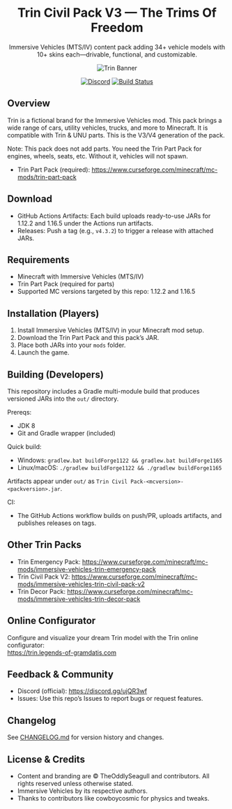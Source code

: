 <div align="center">

# Trin Civil Pack V3 — The Trims Of Freedom

Immersive Vehicles (MTS/IV) content pack adding 34+ vehicle models with 10+ skins each—drivable, functional, and customizable.

![Trin Banner](https://raw.githubusercontent.com/TheOddlySeagull/Trin-Civil-Pack-V3/master/.github/banner.png)

[![Discord](https://img.shields.io/badge/Discord-join-7289DA?logo=discord&logoColor=white)](https://discord.gg/ujQR3wf)
[![Build Status](https://github.com/TheOddlySeagull/Trin-Civil-Pack-V3/actions/workflows/build.yml/badge.svg)](https://github.com/TheOddlySeagull/Trin-Civil-Pack-V3/actions/workflows/build.yml)

</div>

## Overview

Trin is a fictional brand for the Immersive Vehicles mod. This pack brings a wide range of cars, utility vehicles, trucks, and more to Minecraft. It is compatible with Trin & UNU parts. This is the V3/V4 generation of the pack.

Note: This pack does not add parts. You need the Trin Part Pack for engines, wheels, seats, etc. Without it, vehicles will not spawn.

- Trin Part Pack (required): https://www.curseforge.com/minecraft/mc-mods/trin-part-pack

## Download

- GitHub Actions Artifacts: Each build uploads ready-to-use JARs for 1.12.2 and 1.16.5 under the Actions run artifacts.
- Releases: Push a tag (e.g., `v4.3.2`) to trigger a release with attached JARs.

## Requirements

- Minecraft with Immersive Vehicles (MTS/IV)
- Trin Part Pack (required for parts)
- Supported MC versions targeted by this repo: 1.12.2 and 1.16.5

## Installation (Players)

1. Install Immersive Vehicles (MTS/IV) in your Minecraft mod setup.
2. Download the Trin Part Pack and this pack’s JAR.
3. Place both JARs into your `mods` folder.
4. Launch the game.

## Building (Developers)

This repository includes a Gradle multi-module build that produces versioned JARs into the `out/` directory.

Prereqs:
- JDK 8
- Git and Gradle wrapper (included)

Quick build:
- Windows: `gradlew.bat buildForge1122 && gradlew.bat buildForge1165`
- Linux/macOS: `./gradlew buildForge1122 && ./gradlew buildForge1165`

Artifacts appear under `out/` as `Trin Civil Pack-<mcversion>-<packversion>.jar`.

CI:
- The GitHub Actions workflow builds on push/PR, uploads artifacts, and publishes releases on tags.

## Other Trin Packs

- Trin Emergency Pack: https://www.curseforge.com/minecraft/mc-mods/immersive-vehicles-trin-emergency-pack
- Trin Civil Pack V2: https://www.curseforge.com/minecraft/mc-mods/immersive-vehicles-trin-civil-pack-v2
- Trin Decor Pack: https://www.curseforge.com/minecraft/mc-mods/immersive-vehicles-trin-decor-pack

## Online Configurator

Configure and visualize your dream Trin model with the Trin online configurator:  
https://trin.legends-of-gramdatis.com

## Feedback & Community

- Discord (official): https://discord.gg/ujQR3wf
- Issues: Use this repo’s Issues to report bugs or request features.

## Changelog

See [CHANGELOG.md](./CHANGELOG.md) for version history and changes.

## License & Credits

- Content and branding are © TheOddlySeagull and contributors. All rights reserved unless otherwise stated.
- Immersive Vehicles by its respective authors.
- Thanks to contributors like cowboycosmic for physics and tweaks.
